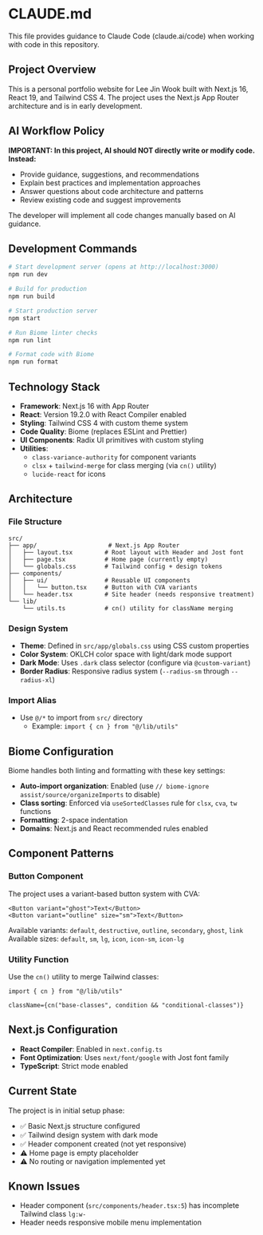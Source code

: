 # CLAUDE.md

This file provides guidance to Claude Code (claude.ai/code) when working with code in this repository.

## Project Overview

This is a personal portfolio website for Lee Jin Wook built with Next.js 16, React 19, and Tailwind CSS 4. The project uses the Next.js App Router architecture and is in early development.

## AI Workflow Policy

**IMPORTANT: In this project, AI should NOT directly write or modify code. Instead:**
- Provide guidance, suggestions, and recommendations
- Explain best practices and implementation approaches
- Answer questions about code architecture and patterns
- Review existing code and suggest improvements

The developer will implement all code changes manually based on AI guidance.

## Development Commands

```bash
# Start development server (opens at http://localhost:3000)
npm run dev

# Build for production
npm run build

# Start production server
npm start

# Run Biome linter checks
npm run lint

# Format code with Biome
npm run format
```

## Technology Stack

- **Framework**: Next.js 16 with App Router
- **React**: Version 19.2.0 with React Compiler enabled
- **Styling**: Tailwind CSS 4 with custom theme system
- **Code Quality**: Biome (replaces ESLint and Prettier)
- **UI Components**: Radix UI primitives with custom styling
- **Utilities**:
  - `class-variance-authority` for component variants
  - `clsx` + `tailwind-merge` for class merging (via `cn()` utility)
  - `lucide-react` for icons

## Architecture

### File Structure

```
src/
├── app/                    # Next.js App Router
│   ├── layout.tsx         # Root layout with Header and Jost font
│   ├── page.tsx           # Home page (currently empty)
│   └── globals.css        # Tailwind config + design tokens
├── components/
│   ├── ui/                # Reusable UI components
│   │   └── button.tsx     # Button with CVA variants
│   └── header.tsx         # Site header (needs responsive treatment)
└── lib/
    └── utils.ts           # cn() utility for className merging
```

### Design System

- **Theme**: Defined in `src/app/globals.css` using CSS custom properties
- **Color System**: OKLCH color space with light/dark mode support
- **Dark Mode**: Uses `.dark` class selector (configure via `@custom-variant`)
- **Border Radius**: Responsive radius system (`--radius-sm` through `--radius-xl`)

### Import Alias

- Use `@/*` to import from `src/` directory
  - Example: `import { cn } from "@/lib/utils"`

## Biome Configuration

Biome handles both linting and formatting with these key settings:

- **Auto-import organization**: Enabled (use `// biome-ignore assist/source/organizeImports` to disable)
- **Class sorting**: Enforced via `useSortedClasses` rule for `clsx`, `cva`, `tw` functions
- **Formatting**: 2-space indentation
- **Domains**: Next.js and React recommended rules enabled

## Component Patterns

### Button Component

The project uses a variant-based button system with CVA:

```tsx
<Button variant="ghost">Text</Button>
<Button variant="outline" size="sm">Text</Button>
```

Available variants: `default`, `destructive`, `outline`, `secondary`, `ghost`, `link`
Available sizes: `default`, `sm`, `lg`, `icon`, `icon-sm`, `icon-lg`

### Utility Function

Use the `cn()` utility to merge Tailwind classes:

```tsx
import { cn } from "@/lib/utils"

className={cn("base-classes", condition && "conditional-classes")}
```

## Next.js Configuration

- **React Compiler**: Enabled in `next.config.ts`
- **Font Optimization**: Uses `next/font/google` with Jost font family
- **TypeScript**: Strict mode enabled

## Current State

The project is in initial setup phase:
- ✅ Basic Next.js structure configured
- ✅ Tailwind design system with dark mode
- ✅ Header component created (not yet responsive)
- ⚠️ Home page is empty placeholder
- ⚠️ No routing or navigation implemented yet

## Known Issues

- Header component (`src/components/header.tsx:5`) has incomplete Tailwind class `lg:w-`
- Header needs responsive mobile menu implementation
